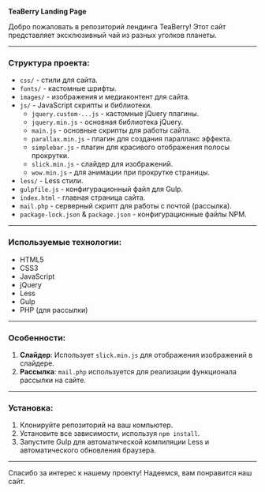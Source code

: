 **TeaBerry Landing Page**

Добро пожаловать в репозиторий лендинга TeaBerry! Этот сайт представляет эксклюзивный чай из разных уголков планеты.

---

### Структура проекта:

- `css/` - стили для сайта.
- `fonts/` - кастомные шрифты.
- `images/` - изображения и медиаконтент для сайта.
- `js/` - JavaScript скрипты и библиотеки.
  - `jquery.custom-...js` - кастомные jQuery плагины.
  - `jquery.min.js` - основная библиотека jQuery.
  - `main.js` - основные скрипты для работы сайта.
  - `parallax.min.js` - плагин для создания параллакс эффекта.
  - `simplebar.js` - плагин для красивого отображения полосы прокрутки.
  - `slick.min.js` - слайдер для изображений.
  - `wow.min.js` - для анимации при прокрутке страницы.
- `less/` - Less стили.
- `gulpfile.js` - конфигурационный файл для Gulp.
- `index.html` - главная страница сайта.
- `mail.php` - серверный скрипт для работы с почтой (рассылка).
- `package-lock.json` & `package.json` - конфигурационные файлы NPM.

---

### Используемые технологии:

- HTML5
- CSS3
- JavaScript
- jQuery
- Less
- Gulp
- PHP (для рассылки)

---

### Особенности:

1. **Слайдер**: Использует `slick.min.js` для отображения изображений в слайдере.
2. **Рассылка**: `mail.php` используется для реализации функционала рассылки на сайте.

---

### Установка:

1. Клонируйте репозиторий на ваш компьютер.
2. Установите все зависимости, используя `npm install`.
3. Запустите Gulp для автоматической компиляции Less и автоматического обновления браузера.

---

Спасибо за интерес к нашему проекту! Надеемся, вам понравится наш сайт.
